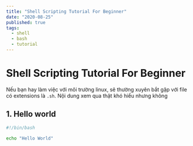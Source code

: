 ```yaml
---
title: "Shell Scripting Tutorial For Beginner"
date: "2020-08-25"
published: true
tags:
  - shell
  - bash
  - tutorial
---
```


# Shell Scripting Tutorial For Beginner

Nếu bạn hay làm việc với môi trường linux, sẽ thường xuyên bắt gặp với file có extensions là `.sh`. Nội dung xem qua thật khó hiểu nhưng không 

## 1. Hello world


```bash
#!/bin/bash

echo "Hello World"
```
<!--stackedit_data:
eyJoaXN0b3J5IjpbNDQyMTQ0ODc2XX0=
-->